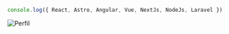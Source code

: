 
```javascript
console.log({ React, Astro, Angular, Vue, NextJs, NodeJs, Laravel })
```

![Perfil](https://firebasestorage.googleapis.com/v0/b/gallery-c4a2e.appspot.com/o/github.png?alt=media&token=87bac89e-a9d6-40e4-9312-6f8b174cd012)

